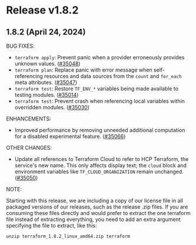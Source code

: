# Release v1.8.2
## 1.8.2 (April 24, 2024)

BUG FIXES:

* `terraform apply`: Prevent panic when a provider erroneously provides unknown values. ([#35048](https://github.com/hashicorp/terraform/pull/35048))
* `terraform plan`: Replace panic with error message when self-referencing resources and data sources from the `count` and `for_each` meta attributes. ([#35047](https://github.com/hashicorp/terraform/pull/35047))
* `terraform test`: Restore `TF_ENV_*` variables being made available to testing modules. ([#35014](https://github.com/hashicorp/terraform/pull/35014))
* `terraform test`: Prevent crash when referencing local variables within overridden modules. ([#35030](https://github.com/hashicorp/terraform/pull/35030))

ENHANCEMENTS:

* Improved performance by removing unneeded additional computation for a disabled experimental feature. ([#35066](https://github.com/hashicorp/terraform/pull/35066))

OTHER CHANGES:

* Update all references to Terraform Cloud to refer to HCP Terraform, the service's new name. This only affects display text; the `cloud` block and environment variables like `TF_CLOUD_ORGANIZATION` remain unchanged. ([#35050](https://github.com/hashicorp/terraform/pull/35050))

NOTE:

Starting with this release, we are including a copy of our license file in all packaged versions of our releases, such as the release .zip files. If you are consuming these files directly and would prefer to extract the one terraform file instead of extracting everything, you need to add an extra argument specifying the file to extract, like this:
```
unzip terraform_1.8.2_linux_amd64.zip terraform
```

